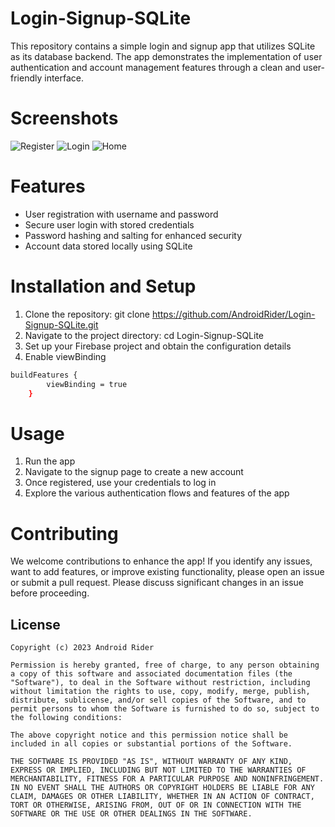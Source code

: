 # Login-Signup-SQLite

This repository contains a simple login and signup app that utilizes SQLite as its database backend. 
The app demonstrates the implementation of user authentication and account management features through a clean and user-friendly interface.

# Screenshots
![Register](https://github.com/AndroidRider/Login-Signup-Firebase/assets/140700822/27357a41-dfee-444d-915d-d65882a114ac)
![Login](https://github.com/AndroidRider/Login-Signup-Firebase/assets/140700822/5c4d04e1-489f-48aa-8003-16c0794102ae)
![Home](https://github.com/AndroidRider/Login-Signup-Firebase/assets/140700822/490c5d92-8b6a-446a-bedf-f463f297dc35)

# Features
* User registration with username and password
* Secure user login with stored credentials
* Password hashing and salting for enhanced security
* Account data stored locally using SQLite

# Installation and Setup
1. Clone the repository: git clone https://github.com/AndroidRider/Login-Signup-SQLite.git
2. Navigate to the project directory: cd Login-Signup-SQLite
3. Set up your Firebase project and obtain the configuration details
4. Enable viewBinding

```sh
buildFeatures {
        viewBinding = true
    }
```

# Usage
1. Run the app
2. Navigate to the signup page to create a new account
3. Once registered, use your credentials to log in
4. Explore the various authentication flows and features of the app

# Contributing
We welcome contributions to enhance the app! If you identify any issues, want to add features, or improve existing functionality, 
please open an issue or submit a pull request. Please discuss significant changes in an issue before proceeding.


## License

    Copyright (c) 2023 Android Rider
    
    Permission is hereby granted, free of charge, to any person obtaining a copy of this software and associated documentation files (the "Software"), to deal in the Software without restriction, including without limitation the rights to use, copy, modify, merge, publish, distribute, sublicense, and/or sell copies of the Software, and to permit persons to whom the Software is furnished to do so, subject to the following conditions:
    
    The above copyright notice and this permission notice shall be included in all copies or substantial portions of the Software.
    
    THE SOFTWARE IS PROVIDED "AS IS", WITHOUT WARRANTY OF ANY KIND, EXPRESS OR IMPLIED, INCLUDING BUT NOT LIMITED TO THE WARRANTIES OF MERCHANTABILITY, FITNESS FOR A PARTICULAR PURPOSE AND NONINFRINGEMENT. IN NO EVENT SHALL THE AUTHORS OR COPYRIGHT HOLDERS BE LIABLE FOR ANY CLAIM, DAMAGES OR OTHER LIABILITY, WHETHER IN AN ACTION OF CONTRACT, TORT OR OTHERWISE, ARISING FROM, OUT OF OR IN CONNECTION WITH THE SOFTWARE OR THE USE OR OTHER DEALINGS IN THE SOFTWARE.
